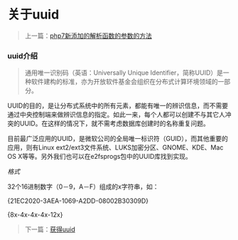 # 关于uuid
> 上一篇：[php7新添加的解析函数的参数的方法](<4.3.md>)

### uuid介绍

> 通用唯一识别码（英语：Universally Unique Identifier，简称UUID）是一种软件建构的标准，亦为开放软件基金会组织在分布式计算环境领域的一部分。

UUID的目的，是让分布式系统中的所有元素，都能有唯一的辨识信息，而不需要通过中央控制端来做辨识信息的指定。如此一来，每个人都可以创建不与其它人冲突的UUID。在这样的情况下，就不需考虑数据库创建时的名称重复问题。

目前最广泛应用的UUID，是微软公司的全局唯一标识符（GUID），而其他重要的应用，则有Linux ext2/ext3文件系统、LUKS加密分区、GNOME、KDE、Mac OS X等等。另外我们也可以在e2fsprogs包中的UUID库找到实现。



*格式*

32个16进制数字（0－9，A－F）组成的x字符串，如：

{21EC2020-3AEA-1069-A2DD-08002B30309D}

{8x-4x-4x-4x-12x}

> 下一篇：[获得uuid](<5.1.md>)